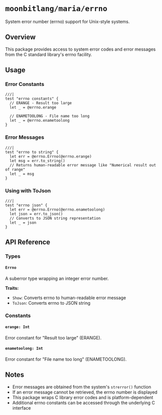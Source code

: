 # `moonbitlang/maria/errno`

System error number (errno) support for Unix-style systems.

## Overview

This package provides access to system error codes and error messages from the C standard library's errno facility.

## Usage

### Error Constants

```moonbit
///|
test "errno constants" {
  // ERANGE - Result too large
  let _ = @errno.erange
  
  // ENAMETOOLONG - File name too long
  let _ = @errno.enametoolong
}
```

### Error Messages

```moonbit
///|
test "errno to string" {
  let err = @errno.Errno(@errno.erange)
  let msg = err.to_string()
  // Returns human-readable error message like "Numerical result out of range"
  let _ = msg
}
```

### Using with ToJson

```moonbit
///|
test "errno json" {
  let err = @errno.Errno(@errno.enametoolong)
  let json = err.to_json()
  // Converts to JSON string representation
  let _ = json
}
```

## API Reference

### Types

#### `Errno`

A suberror type wrapping an integer error number.

**Traits:**
- `Show`: Converts errno to human-readable error message
- `ToJson`: Converts errno to JSON string

### Constants

#### `erange: Int`

Error constant for "Result too large" (ERANGE).

#### `enametoolong: Int`

Error constant for "File name too long" (ENAMETOOLONG).

## Notes

- Error messages are obtained from the system's `strerror()` function
- If an error message cannot be retrieved, the errno number is displayed
- This package wraps C library error codes and is platform-dependent
- Additional errno constants can be accessed through the underlying C interface
